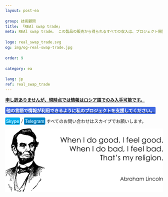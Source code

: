 ```yaml
---
layout: post-ea

group: 技術顧問
title: 「REAl swap trade」
meta: REAl swap trade。 この製品の販売から得られるすべての収入は、プロジェクト開発および慈善事業に使用されます。

logo: real_swap_trade.svg
og: img/og-real-swap-trade.jpg

order: 9

category: ea

lang: jp
ref: real_swap_trade
---
```


**<a href="https://lincolnvirus.com/projects/ru/forex/real_swap_trade.html" target="_blank">申し訳ありませんが、現時点では情報はロシア語でのみ入手可能です。</a>**

**<a href="https://www.paypal.com/cgi-bin/webscr?cmd=_s-xclick&hosted_button_id=T3KLFW2TE8SJC&source=url" target="_blank"><span style="background-color:#4169E1; color:white; padding:3px; border-radius: 3px">他の言語で情報が利用できるように私のプロジェクトを支援してください。</span></a>**

<a href="skype:chutkoy89?call" target="_blank"><span style="background-color:#00aff0; color:white; padding:3px; border-radius: 3px">Skype</span></a> / <a href="https://t.me/chutkoy" target="_blank"><span style="background-color:#0088cc; color:white; padding:3px; border-radius: 3px">Telegram</span></a> すべてのお問い合わせはスカイプでお願いします。</a>

<a data-fancybox="gallery" href="/img/programming/Lincoln.png"><img src="/img/programming/Lincoln.png" alt=""></a>
